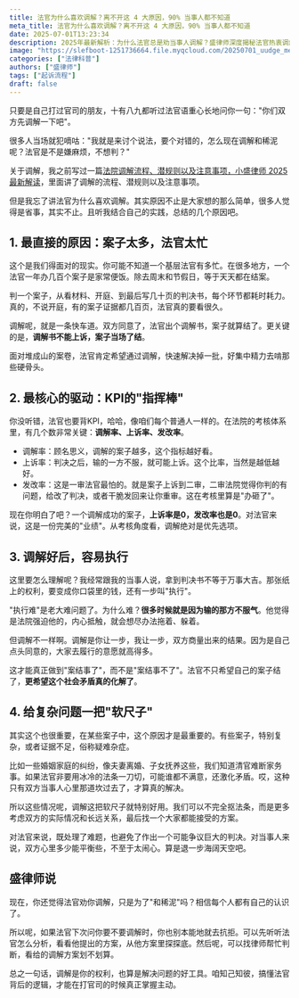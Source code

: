 ```yaml
---
title: 法官为什么喜欢调解？离不开这 4 大原因，90% 当事人都不知道
meta_title: 法官为什么喜欢调解？离不开这 4 大原因，90% 当事人都不知道
date: 2025-07-01T13:23:34
description: 2025年最新解析：为什么法官总是劝当事人调解？盛律师深度揭秘法官热衷调解背后的四大核心驱动力。从案多人少的现实压力到调解率、上诉率、发改率等KPI考核硬指标，从解决"执行难"实现真正"案结事了"到用"软尺子"化解婚姻家庭等复杂纠纷。90%当事人都不知道的司法内幕，帮助你理解法官工作逻辑，在诉讼中掌握主动权。别再误解调解是"和稀泥"，这是你维权路上的重要工具和策略选择。
image: "https://slefboot-1251736664.file.myqcloud.com/20250701_uudge_mediation_cover.webp"
categories: ["法律科普"]
authors: ["盛律师"]
tags: ["起诉流程"]
draft: false
---
```


只要是自己打过官司的朋友，十有八九都听过法官语重心长地问你一句："你们双方先调解一下吧"。

很多人当场就犯嘀咕："我就是来讨个说法，要个对错的，怎么现在调解和稀泥呢？法官是不是嫌麻烦，不想判？"

关于调解，我之前写过一篇[法院调解流程、潜规则以及注意事项，小盛律师 2025 最新解读](https://shenglvshi.cn/court_mediation)，里面讲了调解的流程、潜规则以及注意事项。

但是我忘了讲法官为什么喜欢调解。其实原因不止是大家想的那么简单，很多人觉得是省事，其实不止。且听我结合自己的实践，总结的几个原因吧。

## 1. 最直接的原因：案子太多，法官太忙

这个是我们得面对的现实。你可能不知道一个基层法官有多忙。在很多地方，一个法官一年办几百个案子是家常便饭。除去周末和节假日，等于天天都在结案。

判一个案子，从看材料、开庭、到最后写几十页的判决书，每个环节都耗时耗力。真的，不说开庭，有的案子证据都几百页，法官真的要看很久。

调解呢，就是一条快车道。双方同意了，法官出个调解书，案子就算结了。更关键的是，**调解书不能上诉，案子当场了结**。

面对堆成山的案卷，法官肯定希望通过调解，快速解决掉一批，好集中精力去啃那些硬骨头。

## 2. 最核心的驱动：KPI的"指挥棒"

你没听错，法官也要背KPI，哈哈，像咱们每个普通人一样的。在法院的考核体系里，有几个数非常关键：**调解率、上诉率、发改率**。

- 调解率：顾名思义，调解的案子越多，这个指标越好看。
- 上诉率：判决之后，输的一方不服，就可能上诉。这个比率，当然是越低越好。
- 发改率：这是一审法官最怕的。就是案子上诉到二审，二审法院觉得你判的有问题，给改了判决，或者干脆发回来让你重审。这在考核里算是"办砸了"。

现在你明白了吧？一个调解成功的案子，**上诉率是0，发改率也是0**。对法官来说，这是一份完美的"业绩"。从考核角度看，调解绝对是优先选项。

## 3. 调解好后，容易执行

这里要怎么理解呢？我经常跟我的当事人说，拿到判决书不等于万事大吉。那张纸上的权利，要变成你口袋里的钱，还有一步叫"执行"。

"执行难"是老大难问题了。为什么难？**很多时候就是因为输的那方不服气**。他觉得是法院强迫他的，内心抵触，就会想尽办法拖着、躲着。

但调解不一样啊。调解是你让一步，我让一步，双方商量出来的结果。因为是自己点头同意的，大家去履行的意愿就高得多。

这才能真正做到"案结事了"，而不是"案结事不了"。法官不只希望自己的案子结了，**更希望这个社会矛盾真的化解了**。

## 4. 给复杂问题一把"软尺子"

其实这个也很重要，在某些案子中，这个原因才是最重要的。有些案子，特别复杂，或者证据不足，俗称疑难杂症。

比如一些婚姻家庭的纠纷，像夫妻离婚、子女抚养这些，我们知道清官难断家务事。如果法官非要用冰冷的法条一刀切，可能谁都不满意，还激化矛盾。哎，这种只有双方当事人心里那道坎过去了，才算真的解决。

所以这些情况呢，调解这把软尺子就特别好用。我们可以不完全抠法条，而是更多考虑双方的实际情况和长远关系，最后找一个大家都能接受的方案。

对法官来说，既处理了难题，也避免了作出一个可能争议巨大的判决。对当事人来说，双方心里多少能平衡些，不至于太闹心。算是退一步海阔天空吧。

## 盛律师说

现在，你还觉得法官劝你调解，只是为了"和稀泥"吗？相信每个人都有自己的认识了。

所以呢，如果法官下次问你要不要调解时，你也别本能地就去抗拒。可以先听听法官怎么分析，看看他提出的方案，从他方案里探探底。然后呢，可以找律师帮忙判断，看给的调解方案划不划算。

总之一句话，调解是你的权利，也算是解决问题的好工具。咱知己知彼，搞懂法官背后的逻辑，才能在打官司的时候真正掌握主动。
